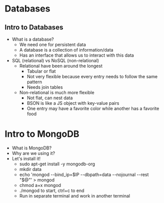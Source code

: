 # Databases

## Intro to Databases
* What is a database?
    * We need one for persistent data
    * A database is a collection of information/data
    * Has an interface that allows us to interact with this data
* SQL (relational) vs NoSQL (non-relational)
    * Relational have been around the longest
        * Tabular or flat
        * Not very flexible because every entry needs to follow the same pattern
        * Needs join tables
    * Non-relational is much more flexible
        * Not flat, can nest data
        * BSON is like a JS object with key-value pairs
        * One entry may have a favorite color while another has a favorite food

# Intro to MongoDB
* What is MongoDB?
* Why are we using it?
* Let's install it!
    * sudo apt-get install -y mongodb-org
    * mkdir data
    * echo 'mongod --bind_ip=$IP --dbpath=data --nojournal --rest "$@"' > mongod
    * chmod a+x mongod
    * ./mongod to start, ctrl+c to end
    * Run in separate terminal and work in another terminal
